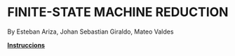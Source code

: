 # FINITE-STATE MACHINE REDUCTION
By Esteban Ariza, Johan Sebastian Giraldo, Mateo Valdes

[**Instruccions**](https://github.com/Esarac/Finite-State-Machine-Reduction/blob/main/Finite-State%20Machine/docs/README.pdf)
